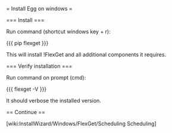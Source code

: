 = Install Egg on windows =

=== Install ===

Run command (shortcut windows key + r):

{{{
pip flexget
}}}

This will install !FlexGet and all additional components it requires.

=== Verify installation ===

Run command on prompt (cmd):

{{{
flexget -V
}}}

It should verbose the installed version.

== Continue ==

[wiki:InstallWizard/Windows/FlexGet/Scheduling Scheduling]

